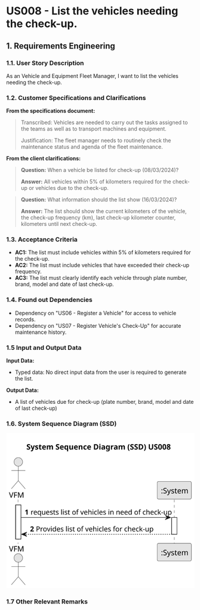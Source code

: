 # US008 - List the vehicles needing the check-up.


## 1. Requirements Engineering

### 1.1. User Story Description

As an Vehicle and Equipment Fleet Manager, I want to list the vehicles needing the check-up.

### 1.2. Customer Specifications and Clarifications 

**From the specifications document:**

> Transcribed:	Vehicles are needed to carry out the tasks assigned to the teams as well as to transport
machines and equipment.
>
> Justification: The fleet manager needs to routinely check the maintenance status and agenda of the fleet maintenance.

**From the client clarifications:**

> **Question:** When a vehicle be listed for check-up (08/03/2024)?
>
> **Answer:** All vehicles within 5% of kilometers required for the check-up or vehicles due to the check-up.

> **Question:** What information should the list show (16/03/2024)?
>
> **Answer:** The list should show the current kilometers of the vehicle, the check-up frequency (km), last check-up kilometer counter, kilometers until next check-up.


### 1.3. Acceptance Criteria


* **AC1:** The list must include vehicles within 5% of kilometers required for the check-up.
* **AC2:** The list must include vehicles that have exceeded their check-up frequency.
* **AC3:** The list must clearly identify each vehicle through plate number, brand, model and date of last check-up.

### 1.4. Found out Dependencies

* Dependency on "US06 - Register a Vehicle" for access to vehicle records.
* Dependency on "US07 - Register Vehicle's Check-Up" for accurate maintenance history.

### 1.5 Input and Output Data

**Input Data:**

* Typed data:
  No direct input data from the user is required to generate the list.

**Output Data:**

* A list of vehicles due for check-up (plate number, brand, model and date of last check-up)

### 1.6. System Sequence Diagram (SSD)



![System Sequence Diagram - Alternative One](svg/us008-system-sequence-diagram-alternative-one.svg)


### 1.7 Other Relevant Remarks

